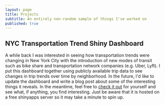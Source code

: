 ```yaml
---
layout: page
title: Projects
subtitle: An entirely non-random sample of things I've worked on
published: true
---
```


## NYC Transportation Trend Shiny Dashboard
A while back I was interested in seeing how transportation trends were changing in New York City with the introduction of new modes of transit such as bike share and transportation network companies (e.g. Uber, Lyft). I put this dashboard together using publicly available trip data to see changes in trip trends over time by neighborhood. In the future, I'd like to update the dashboard and write a blog post about some of the interesting things it reveals. In the meantime, feel free to [check it out](https://torch77.shinyapps.io/transpo_app_v2/) for yourself and see what, if anything, you find interesting. Just be aware that it is hosted on a free shinyapps server so it may take a minute to spin up. 
 
